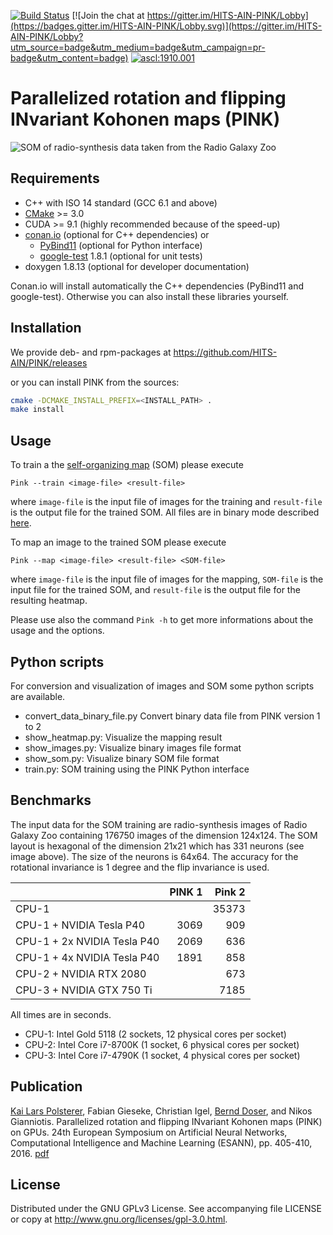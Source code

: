 [![Build Status](https://jenkins.h-its.org/buildStatus/icon?job=AIN/GitHub%20HITS-AIN/PINK/master)](https://jenkins.h-its.org/job/AIN/job/GitHub%20HITS-AIN/job/PINK/job/master/)
[![Join the chat at https://gitter.im/HITS-AIN-PINK/Lobby](https://badges.gitter.im/HITS-AIN-PINK/Lobby.svg)](https://gitter.im/HITS-AIN-PINK/Lobby?utm_source=badge&utm_medium=badge&utm_campaign=pr-badge&utm_content=badge)
<a href="http://ascl.net/1910.001"><img src="https://img.shields.io/badge/ascl-1910.001-blue.svg?colorB=262255" alt="ascl:1910.001" /></a>

# Parallelized rotation and flipping INvariant Kohonen maps (PINK)

![SOM of radio-synthesis data taken from the Radio Galaxy Zoo](doxygen/galaxies_som_hex.jpg)



## Requirements

  - C++ with ISO 14 standard (GCC 6.1 and above)
  - [CMake](https://cmake.org/) >= 3.0
  - CUDA >= 9.1 (highly recommended because of the speed-up)
  - [conan.io](https://conan.io/) (optional for C++ dependencies) or
    - [PyBind11](https://github.com/pybind/pybind11) (optional for Python interface)
    - [google-test](https://github.com/google/googletest) 1.8.1 (optional for unit tests)
  - doxygen 1.8.13 (optional for developer documentation)

Conan.io will install automatically the C++ dependencies (PyBind11 and google-test). Otherwise you can also install these libraries yourself.


## Installation

We provide deb- and rpm-packages at https://github.com/HITS-AIN/PINK/releases

or you can install PINK from the sources:

```bash
cmake -DCMAKE_INSTALL_PREFIX=<INSTALL_PATH> .
make install
```


## Usage

To train a the [self-organizing map](https://en.wikipedia.org/wiki/Self-organizing_map) (SOM) please execute
```
Pink --train <image-file> <result-file>
```
where `image-file` is the input file of images for the training and `result-file` is the output file for the trained SOM. All files are in binary mode described [here](https://github.com/HITS-AIN/PINK/wiki/Description-of-the-binary-file-formats).

To map an image to the trained SOM please execute
```
Pink --map <image-file> <result-file> <SOM-file>
```
where `image-file` is the input file of images for the mapping, `SOM-file` is the input file for the trained SOM, and `result-file` is the output file for the resulting heatmap.

Please use also the command `Pink -h` to get more informations about the usage and the options.


## Python scripts

For conversion and visualization of images and SOM some python scripts are available.

  - convert_data_binary_file.py     Convert binary data file from PINK version 1 to 2
  - show_heatmap.py:                Visualize the mapping result
  - show_images.py:                 Visualize binary images file format
  - show_som.py:                    Visualize binary SOM file format
  - train.py:                       SOM training using the PINK Python interface


## Benchmarks

The input data for the SOM training are radio-synthesis images of Radio Galaxy Zoo containing 176750 images of the dimension 124x124.
The SOM layout is hexagonal of the dimension 21x21 which has 331 neurons (see image above). The size of the neurons is 64x64.
The accuracy for the rotational invariance is 1 degree and the flip invariance is used.

|                              | PINK 1 | Pink 2 |
| :---                         |   ---: |   ---: |
| CPU-1                        |        |  35373 |
| CPU-1 +    NVIDIA Tesla P40  |   3069 |    909 |
| CPU-1 + 2x NVIDIA Tesla P40  |   2069 |    636 |
| CPU-1 + 4x NVIDIA Tesla P40  |   1891 |    858 |
| CPU-2 +    NVIDIA RTX 2080   |        |    673 |
| CPU-3 +    NVIDIA GTX 750 Ti |        |   7185 |

All times are in seconds.

  - CPU-1: Intel Gold 5118 (2 sockets, 12 physical cores per socket)
  - CPU-2: Intel Core i7-8700K (1 socket, 6 physical cores per socket)
  - CPU-3: Intel Core i7-4790K (1 socket, 4 physical cores per socket)


## Publication

[Kai Lars Polsterer](https://github.com/kai-polsterer), Fabian Gieseke, Christian Igel,
[Bernd Doser](https://github.com/BerndDoser), and Nikos Gianniotis. Parallelized rotation and flipping INvariant Kohonen maps (PINK) on GPUs.
24th European Symposium on Artificial Neural Networks, Computational Intelligence and Machine Learning (ESANN), pp. 405-410, 2016.
[pdf](https://www.elen.ucl.ac.be/Proceedings/esann/esannpdf/es2016-116.pdf)


## License

Distributed under the GNU GPLv3 License. See accompanying file LICENSE or copy at http://www.gnu.org/licenses/gpl-3.0.html.
